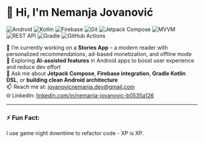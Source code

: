 # 👋 Hi, I'm Nemanja Jovanović

![Android](https://img.shields.io/badge/Android-Expert-brightgreen?logo=android)
![Kotlin](https://img.shields.io/badge/Kotlin-Compose-blueviolet?logo=kotlin)
![Firebase](https://img.shields.io/badge/Firebase-Backend-orange?logo=firebase)
![Git](https://img.shields.io/badge/Git-Version%20Control-informational?logo=git)
![Jetpack Compose](https://img.shields.io/badge/Jetpack_Compose-UI_Framework-purple?logo=jetpackcompose)
![MVVM](https://img.shields.io/badge/MVVM-Architecture-blue?logo=architecture)
![REST API](https://img.shields.io/badge/REST_API-Integration-yellowgreen?logo=api)
![Gradle](https://img.shields.io/badge/Gradle-Build_Tool-02303A?logo=gradle)
![GitHub Actions](https://img.shields.io/badge/GitHub_Actions-CI/CD-2088FF?logo=githubactions)

🔭 I’m currently working on a **Stories App** – a modern reader with personalized recommendations, ad-based monetization, and offline mode  
🌱 Exploring **AI-assisted features** in Android apps to boost user experience and reduce dev effort  
💬 Ask me about **Jetpack Compose**, **Firebase integration**, **Gradle Kotlin DSL**, or **building clean Android architecture**  
📫 Reach me at: [jovanovicnemanja.dev@gmail.com](mailto:jovanovicnemanja.dev@gmail.com)  
🌐 LinkedIn: [linkedin.com/in/nemanja-jovanovic-b0535a126](https://www.linkedin.com/in/nemanja-jovanovic-b0535a126/)

---

### ⚡ Fun Fact:
I use game night downtime to refactor code - XP is XP.
